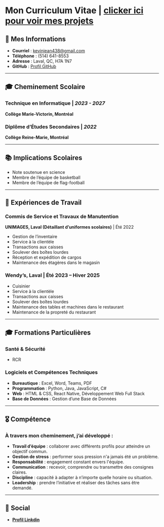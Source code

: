 # Mon Curriculum Vitae | [clicker ici pour voir mes projets](./README.md)

## 📝 Mes Informations  
- **Courriel** : kevinjean438@gmail.com  
- **Téléphone** : (514) 641-8553  
- **Adresse** : Laval, QC, H7A 1N7  
- **GitHub** : [Profil GitHub](https://github.com/KevinEJean)

---

## 🎓 Cheminement Scolaire  
### **Technique en Informatique** | *2023 - 2027*  
**Collège Marie-Victorin, Montréal**

### **Diplôme d’Études Secondaires** | *2022*  
**Collège Reine-Marie, Montréal**  

---

## 📚 Implications Scolaires  
- Note soutenue en science  
- Membre de l’équipe de basketball  
- Membre de l’équipe de flag-football  

---

## 💼 Expériences de Travail  

### **Commis de Service et Travaux de Manutention**  
**UNIMAGES, Laval (Détaillant d’uniformes scolaires)** | Été 2022  
- Gestion de l’inventaire  
- Service à la clientèle  
- Transactions aux caisses  
- Soulever des boîtes lourdes  
- Réception et expédition de cargos  
- Maintenance des étagères dans le magasin  

### **Wendy’s, Laval** | Été 2023 – Hiver 2025  
- Cuisinier  
- Service à la clientèle  
- Transactions aux caisses  
- Soulever des boîtes lourdes  
- Maintenance des tables et machines dans le restaurant  
- Maintenance de la propreté du restaurant  

---

## 🎓 Formations Particulières  

### Santé & Sécurité  
- RCR  

### Logiciels et Compétences Techniques  
- **Bureautique** : Excel, Word, Teams, PDF  
- **Programmation** : Python, Java, JavaScript, C#
- **Web** : HTML & CSS, React Native, Développement Web Full Stack 
- **Base de Données** : Gestion d’une Base de Données  

---

## 🎖 Compétence

### À travers mon cheminement, j’ai développé :
- **Travail d’équipe** : collaborer avec différents profils pour atteindre un objectif commun.
- **Gestion de stress** : performer sous pression n'a jamais été un problème.
- **Responsabilité** : engagement constant envers l'équipe.
- **Communication** : recevoir, comprendre ou transmettre des consignes claires.
- **Discipline** : capacité à adapter à n’importe quelle horaire ou situation. 
- **Leadership** : prendre l’initiative et réaliser des tâches sans être demandé.

--- 

## 👋 Social

- [**Profil Linkdin**](https://www.linkedin.com/in/kevin-emmanuel-jean/)
